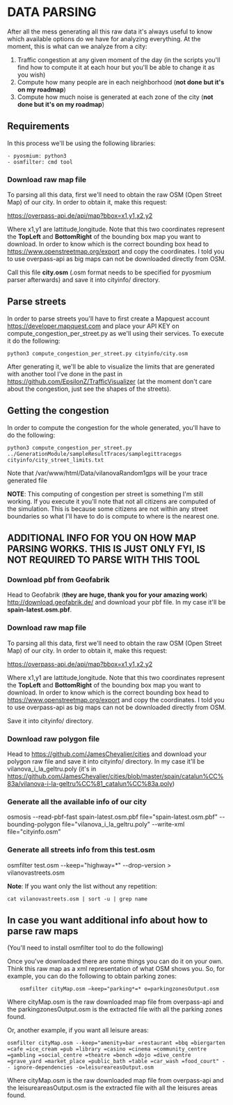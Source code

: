 # DATA PARSING

After all the mess generating all this raw data it's always useful to know which available options do we have for analyzing everything. At the moment, this is what can we analyze from a city:

1. Traffic congestion at any given moment of the day (in the scripts you'll find how to compute it at each hour but you'll be able to change it as you wish)
2. Compute how many people are in each neighborhood (__not done but it's on my roadmap__)
3. Compute how much noise is generated at each zone of the city (__not done but it's on my roadmap__)

## Requirements

In this process we'll be using the following libraries:

	- pyosmium: python3 
	- osmfilter: cmd tool

### Download raw map file

To parsing all this data, first we'll need to obtain the raw OSM (Open Street Map) of our city. In order to obtain it, make this request:

https://overpass-api.de/api/map?bbox=x1,y1,x2,y2

Where x1,y1 are lattitude,longitude. Note that this two coordinates represent the __TopLeft__ and __BottomRight__ of the bounding box map you want to download. In order to know which is the correct bounding box head to https://www.openstreetmap.org/export and copy the coordinates. I told you to use overpass-api as big maps can not be downloaded directly from OSM.

Call this file __city.osm__ (.osm format needs to be specified for pyosmium parser afterwards) and save it into cityinfo/ directory.

## Parse streets

In order to parse streets you'll have to first create a Mapquest account https://developer.mapquest.com and place your API KEY on compute_congestion_per_street.py as we'll using their services. To execute it do the following:

```
python3 compute_congestion_per_street.py cityinfo/city.osm
```

After generating it, we'll be able to visualize the limits that are generated with another tool I've done in the past in https://github.com/EpsilonZ/TrafficVisualizer (at the moment don't care about the congestion, just see the shapes of the streets).

## Getting the congestion

In order to compute the congestion for the whole generated, you'll have to do the following:

```
python3 compute_congestion_per_street.py ../GenerationModule/sampleResultTraces/samplegittracegps cityinfo/city_street_limits.txt
```
Note that /var/www/html/Data/vilanovaRandom1gps will be your trace generated file

__NOTE__: This computing of congestion per street is something I'm still working. If you execute it you'll note that not all citizens are computed of the simulation. This is because some citizens are not within any street boundaries so what I'll have to do is compute to where is the nearest one.

## ADDITIONAL INFO FOR YOU ON HOW MAP PARSING WORKS. THIS IS JUST ONLY FYI, IS NOT REQUIRED TO PARSE WITH THIS TOOL

### Download pbf from Geofabrik

Head to Geofabrik (__they are huge, thank you for your amazing work__) http://download.geofabrik.de/ and download your pbf file. In my case it'll be __spain-latest.osm.pbf__.

### Download raw map file

To parsing all this data, first we'll need to obtain the raw OSM (Open Street Map) of our city. In order to obtain it, make this request:

https://overpass-api.de/api/map?bbox=x1,y1,x2,y2

Where x1,y1 are lattitude,longitude. Note that this two coordinates represent the __TopLeft__ and __BottomRight__ of the bounding box map you want to download. In order to know which is the correct bounding box head to https://www.openstreetmap.org/export and copy the coordinates. I told you to use overpass-api as big maps can not be downloaded directly from OSM.

Save it into cityinfo/ directory.

### Download raw polygon file

Head to https://github.com/JamesChevalier/cities and download your polygon raw file and save it into cityinfo/ directory. In my case it'll be vilanova_i_la_geltru.poly (it's in https://github.com/JamesChevalier/cities/blob/master/spain/catalun%CC%83a/vilanova-i-la-geltru%CC%81_catalun%CC%83a.poly)

### Generate all the available info of our city

osmosis --read-pbf-fast spain-latest.osm.pbf file="spain-latest.osm.pbf" --bounding-polygon file="vilanova_i_la_geltru.poly" --write-xml file="cityinfo.osm"

### Generate all streets info from this test.osm

osmfilter test.osm --keep="highway=*" --drop-version > vilanovastreets.osm

__Note__: If you want only the list without any repetition:

```
cat vilanovastreets.osm | sort -u | grep name
```

## In case you want additional info about how to parse raw maps

(You'll need to install osmfilter tool to do the following)

Once you've downloaded there are some things you can do it on your own. Think this raw map as a xml representation of what OSM shows you. So, for example, you can do the following to obtain parking zones:

```
	osmfilter cityMap.osm –keep="parking*=* o=parkingzonesOutput.osm

```

Where cityMap.osm is the raw downloaded map file from overpass-api and the parkingzonesOutput.osm is the extracted file with all the parking zones found.

Or, another example, if you want all leisure areas:

```
osmfilter cityMap.osm --keep="amenity=bar =restaurant =bbq =biergarten =cafe =ice_cream =pub =library =casino =cinema =community_centre =gambling =social_centre =theatre =bench =dojo =dive_centre =grave_yard =market_place =public_bath =table =car_wash =food_court" -- ignore-dependencies -o=leisureareasOutput.osm
```

Where cityMap.osm is the raw downloaded map file from overpass-api and the leisureareasOutput.osm is the extracted file with all the leisures areas found.
